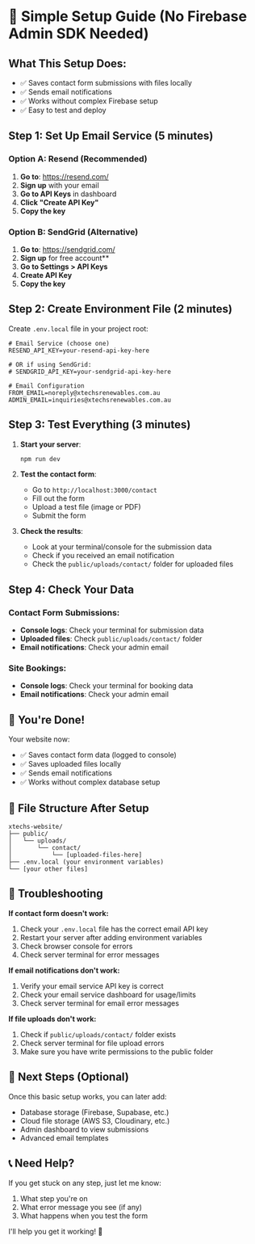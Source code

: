 # 🚀 Simple Setup Guide (No Firebase Admin SDK Needed)

## What This Setup Does:
- ✅ Saves contact form submissions with files locally
- ✅ Sends email notifications 
- ✅ Works without complex Firebase setup
- ✅ Easy to test and deploy

## Step 1: Set Up Email Service (5 minutes)

### Option A: Resend (Recommended)
1. **Go to**: https://resend.com/
2. **Sign up** with your email
3. **Go to API Keys** in dashboard
4. **Click "Create API Key"**
5. **Copy the key**

### Option B: SendGrid (Alternative)
1. **Go to**: https://sendgrid.com/
2. **Sign up** for free account**
3. **Go to Settings > API Keys**
4. **Create API Key**
5. **Copy the key**

## Step 2: Create Environment File (2 minutes)

Create `.env.local` file in your project root:

```env
# Email Service (choose one)
RESEND_API_KEY=your-resend-api-key-here

# OR if using SendGrid:
# SENDGRID_API_KEY=your-sendgrid-api-key-here

# Email Configuration
FROM_EMAIL=noreply@xtechsrenewables.com.au
ADMIN_EMAIL=inquiries@xtechsrenewables.com.au
```

## Step 3: Test Everything (3 minutes)

1. **Start your server**:
   ```bash
   npm run dev
   ```

2. **Test the contact form**:
   - Go to `http://localhost:3000/contact`
   - Fill out the form
   - Upload a test file (image or PDF)
   - Submit the form

3. **Check the results**:
   - Look at your terminal/console for the submission data
   - Check if you received an email notification
   - Check the `public/uploads/contact/` folder for uploaded files

## Step 4: Check Your Data

### Contact Form Submissions:
- **Console logs**: Check your terminal for submission data
- **Uploaded files**: Check `public/uploads/contact/` folder
- **Email notifications**: Check your admin email

### Site Bookings:
- **Console logs**: Check your terminal for booking data
- **Email notifications**: Check your admin email

## 🎉 You're Done!

Your website now:
- ✅ Saves contact form data (logged to console)
- ✅ Saves uploaded files locally
- ✅ Sends email notifications
- ✅ Works without complex database setup

## 📁 File Structure After Setup

```
xtechs-website/
├── public/
│   └── uploads/
│       └── contact/
│           └── [uploaded-files-here]
├── .env.local (your environment variables)
└── [your other files]
```

## 🔧 Troubleshooting

**If contact form doesn't work:**
1. Check your `.env.local` file has the correct email API key
2. Restart your server after adding environment variables
3. Check browser console for errors
4. Check server terminal for error messages

**If email notifications don't work:**
1. Verify your email service API key is correct
2. Check your email service dashboard for usage/limits
3. Check server terminal for email error messages

**If file uploads don't work:**
1. Check if `public/uploads/contact/` folder exists
2. Check server terminal for file upload errors
3. Make sure you have write permissions to the public folder

## 🚀 Next Steps (Optional)

Once this basic setup works, you can later add:
- Database storage (Firebase, Supabase, etc.)
- Cloud file storage (AWS S3, Cloudinary, etc.)
- Admin dashboard to view submissions
- Advanced email templates

## 📞 Need Help?

If you get stuck on any step, just let me know:
1. What step you're on
2. What error message you see (if any)
3. What happens when you test the form

I'll help you get it working! 🚀
